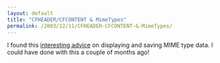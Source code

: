 ```yaml
---
layout: default
title: "CFHEADER/CFCONTENT & MimeTypes"
permalink: /2003/12/11/CFHEADER-CFCONTENT-&-MimeTypes/
---
```


<P>I found this <A class="" href="http://blog.web-rat.com/archives/000211.cfm" target=_blank>interesting advice</A> on displaying and saving MIME type data. I could have done with this a couple of months ago!</P>